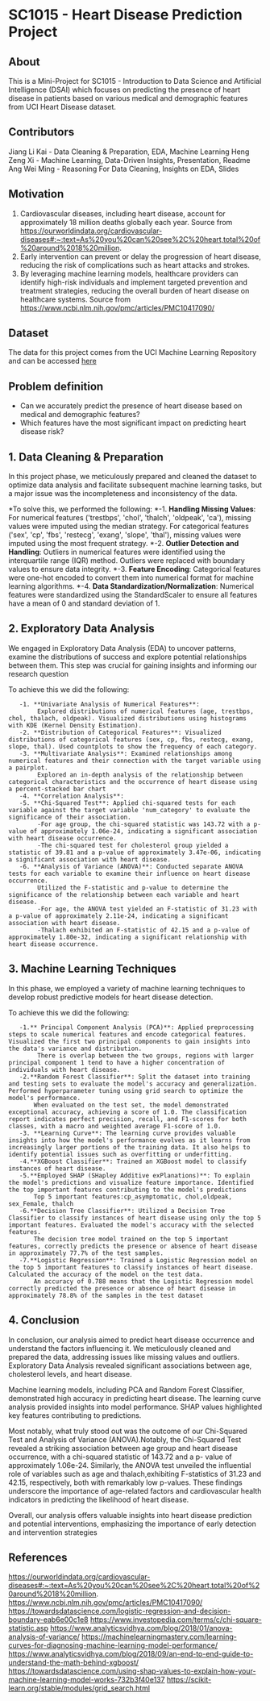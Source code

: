 # SC1015 - Heart Disease Prediction Project

## About
This is a Mini-Project for SC1015 - Introduction to Data Science and Artificial Intelligence (DSAI) which focuses on predicting the presence of heart disease in patients based on various medical and demographic features from UCI Heart Disease dataset.

## Contributors
Jiang Li Kai - Data Cleaning & Preparation, EDA, Machine Learning
Heng Zeng Xi - Machine Learning, Data-Driven Insights, Presentation, Readme
Ang Wei Ming - Reasoning For Data Cleaning, Insights on EDA, Slides

## Motivation
1. Cardiovascular diseases, including heart disease, account for approximately 18 million deaths globally each year. Source from https://ourworldindata.org/cardiovascular-diseases#:~:text=As%20you%20can%20see%2C%20heart,total%20of%20around%2018%20million.
2. Early intervention can prevent or delay the progression of heart disease, reducing the risk of complications such as heart attacks and strokes.
3. By leveraging machine learning models, healthcare providers can identify high-risk individuals and implement targeted prevention and treatment strategies, reducing the overall burden of heart disease on healthcare systems.
   Source from https://www.ncbi.nlm.nih.gov/pmc/articles/PMC10417090/

## Dataset
The data for this project comes from the UCI Machine Learning Repository and can be accessed [here](https://archive.ics.uci.edu/ml/datasets/Heart+Disease)

## Problem definition
* Can we accurately predict the presence of heart disease based on medical and demographic features?
* Which features have the most significant impact on predicting heart disease risk?

## 1. Data Cleaning & Preparation
   In this project phase, we meticulously prepared and cleaned the dataset to optimize data analysis and facilitate subsequent machine learning tasks, but a major issue was the incompleteness and inconsistency of the data.

   *To solve this, we performed the following:
   *-1. **Handling Missing Values**: For numerical features ('trestbps', 'chol', 'thalch', 'oldpeak', 'ca'), missing values were imputed using the median strategy.
            For categorical features ('sex', 'cp', 'fbs', 'restecg', 'exang', 'slope', 'thal'), missing values were imputed using the most frequent strategy.
   *-2. **Outlier Detection and Handling**: Outliers in numerical features were identified using the interquartile range (IQR) method.
            Outliers were replaced with boundary values to ensure data integrity.
   *-3. **Feature Encoding**: Categorical features were one-hot encoded to convert them into numerical format for machine learning algorithms.
   *-4. **Data Standardization/Normalization**: Numerical features were standardized using the StandardScaler to ensure all features have a mean of 0 and standard deviation of 1.

## 2. Exploratory Data Analysis
   We engaged in Exploratory Data Analysis (EDA) to uncover patterns, examine the distributions of success and explore potential relationships between them. This step was crucial for gaining insights and informing our research question

   To achieve this we did the following:

       -1. **Univariate Analysis of Numerical Features**:
            Explored distributions of numerical features (age, trestbps, chol, thalach, oldpeak). Visualized distributions using histograms with KDE (Kernel Density Estimation).
       -2. **Distribution of Categorical Features**: Visualized distributions of categorical features (sex, cp, fbs, restecg, exang, slope, thal). Used countplots to show the frequency of each category.
       -3. **Multivariate Analysis**: Examined relationships among numerical features and their connection with the target variable using a pairplot. 
            Explored an in-depth analysis of the relationship between categorical characteristics and the occurrence of heart disease using a percent-stacked bar chart
       -4. **Correlation Analysis**: 
       -5. **Chi-Squared Test**: Applied chi-squared tests for each variable against the target variable 'num_category' to evaluate the significance of their association. 
            -For age group, the chi-squared statistic was 143.72 with a p-value of approximately 1.06e-24, indicating a significant association with heart disease occurrence.
            -The chi-squared test for cholesterol group yielded a statistic of 39.81 and a p-value of approximately 3.47e-06, indicating a significant association with heart disease.
       -6. **Analysis of Variance (ANOVA)**: Conducted separate ANOVA tests for each variable to examine their influence on heart disease occurrence. 
            Utilized the F-statistic and p-value to determine the significance of the relationship between each variable and heart disease.
            -For age, the ANOVA test yielded an F-statistic of 31.23 with a p-value of approximately 2.11e-24, indicating a significant association with heart disease.
            -Thalach exhibited an F-statistic of 42.15 and a p-value of approximately 1.80e-32, indicating a significant relationship with heart disease occurrence.
   
## 3. Machine Learning Techniques
   In this phase, we employed a variety of machine learning techniques to develop robust predictive models for heart disease detection. 
  
   To achieve this we did the following:

       -1.** Principal Component Analysis (PCA)**: Applied preprocessing steps to scale numerical features and encode categorical features. Visualized the first two principal components to gain insights into the data's variance and distribution.
            There is overlap between the two groups, regions with larger principal component 1 tend to have a higher concentration of individuals with heart disease.
       -2.**Random Forest Classifier**: Split the dataset into training and testing sets to evaluate the model's accuracy and generalization. Performed hyperparameter tuning using grid search to optimize the model's performance.
           When evaluated on the test set, the model demonstrated exceptional accuracy, achieving a score of 1.0. The classification report indicates perfect precision, recall, and F1-scores for both classes, with a macro and weighted average F1-score of 1.0.
       -3. **Learning Curve**: The learning curve provides valuable insights into how the model's performance evolves as it learns from increasingly larger portions of the training data. It also helps to identify potential issues such as overfitting or underfitting.
       -4.**XGBoost Classifier**: Trained an XGBoost model to classify instances of heart disease.
       -5.**Employed SHAP (SHapley Additive exPlanations)**: To explain the model's predictions and visualize feature importance. Identified the top important features contributing to the model's predictions
           Top 5 important features:cp_asymptomatic, chol,oldpeak, sex_Female, thalch
       -6.**Decision Tree Classifier**: Utilized a Decision Tree Classifier to classify instances of heart disease using only the top 5 important features. Evaluated the model's accuracy with the selected features.
           The decision tree model trained on the top 5 important features, correctly predicts the presence or absence of heart disease in approximately 77.7% of the test samples.
       -7.**Logistic Regression**: Trained a Logistic Regression model on the top 5 important features to classify instances of heart disease. Calculated the accuracy of the model on the test data.
           An accuracy of 0.788 means that the Logistic Regression model correctly predicted the presence or absence of heart disease in approximately 78.8% of the samples in the test dataset  

    


## 4. Conclusion
   In conclusion, our analysis aimed to predict heart disease occurrence and understand the factors influencing it. We meticulously cleaned and prepared the data, addressing issues like missing values and outliers. Exploratory Data Analysis revealed significant 
   associations between age, cholesterol levels, and heart disease.

  Machine learning models, including PCA and Random Forest Classifier, demonstrated high accuracy in predicting heart disease. The learning curve analysis provided insights into model performance. SHAP values highlighted key features contributing to predictions.

  Most notably, what truly stood out was the outcome of our Chi-Squared Test and Analysis of Variance (ANOVA).Notably, the Chi-Squared Test revealed a striking association between age group and heart disease occurrence, with a chi-squared statistic of 143.72 and a p- 
  value of approximately 1.06e-24. Similarly, the ANOVA test unveiled the influential role of variables such as age and thalach,exhibiting F-statistics of 31.23 and 42.15, respectively, both with remarkably low p-values.
  These findings underscore the importance of age-related factors and cardiovascular health indicators in predicting the likelihood of heart disease. 

  Overall, our analysis offers valuable insights into heart disease prediction and potential interventions, emphasizing the importance of early detection and intervention strategies



## References
https://ourworldindata.org/cardiovascular-diseases#:~:text=As%20you%20can%20see%2C%20heart,total%20of%20around%2018%20million.
https://www.ncbi.nlm.nih.gov/pmc/articles/PMC10417090/
https://towardsdatascience.com/logistic-regression-and-decision-boundary-eab6e00c1e8
https://www.investopedia.com/terms/c/chi-square-statistic.asp
https://www.analyticsvidhya.com/blog/2018/01/anova-analysis-of-variance/
https://machinelearningmastery.com/learning-curves-for-diagnosing-machine-learning-model-performance/
https://www.analyticsvidhya.com/blog/2018/09/an-end-to-end-guide-to-understand-the-math-behind-xgboost/
https://towardsdatascience.com/using-shap-values-to-explain-how-your-machine-learning-model-works-732b3f40e137
https://scikit-learn.org/stable/modules/grid_search.html
